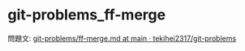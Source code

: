# git-problems_ff-merge

問題文: [git-problems/ff-merge.md at main · tekihei2317/git-problems](https://github.com/tekihei2317/git-problems/blob/main/problems/ff-merge.md)
